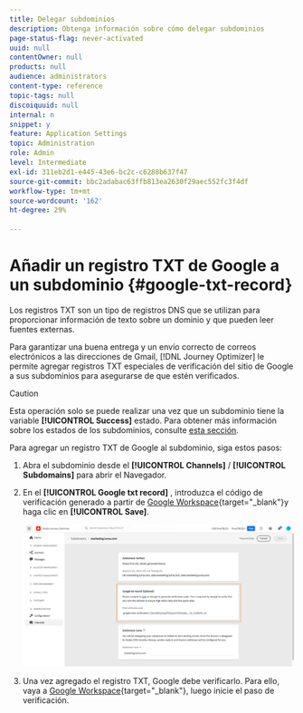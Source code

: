```yaml
---
title: Delegar subdominios
description: Obtenga información sobre cómo delegar subdominios
page-status-flag: never-activated
uuid: null
contentOwner: null
products: null
audience: administrators
content-type: reference
topic-tags: null
discoiquuid: null
internal: n
snippet: y
feature: Application Settings
topic: Administration
role: Admin
level: Intermediate
exl-id: 311eb2d1-e445-43e6-bc2c-c6288b637f47
source-git-commit: bbc2adabac63ffb813ea2630f29aec552fc3f4df
workflow-type: tm+mt
source-wordcount: '162'
ht-degree: 29%

---
```


# Añadir un registro TXT de Google a un subdominio {#google-txt-record}

Los registros TXT son un tipo de registros DNS que se utilizan para proporcionar información de texto sobre un dominio y que pueden leer fuentes externas.

Para garantizar una buena entrega y un envío correcto de correos electrónicos a las direcciones de Gmail, [!DNL Journey Optimizer] le permite agregar registros TXT especiales de verificación del sitio de Google a sus subdominios para asegurarse de que estén verificados.

>[!CAUTION]
>
> Esta operación solo se puede realizar una vez que un subdominio tiene la variable **[!UICONTROL Success]** estado. Para obtener más información sobre los estados de los subdominios, consulte [esta sección](access-subdomains.md).

Para agregar un registro TXT de Google al subdominio, siga estos pasos:

1. Abra el subdominio desde el **[!UICONTROL Channels]** / **[!UICONTROL Subdomains]** para abrir el Navegador.

1. En el **[!UICONTROL Google txt record]** , introduzca el código de verificación generado a partir de [Google Workspace](https://support.google.com/a/answer/183895){target=&quot;_blank&quot;}<!--G Suite Admin tools-->y haga clic en **[!UICONTROL Save]**.

   ![](../assets/subdomain-google-txt.png)

1. Una vez agregado el registro TXT, Google debe verificarlo. Para ello, vaya a [Google Workspace](https://support.google.com/a/answer/183895){target=&quot;_blank&quot;}<!--G Suite Admin tools-->, luego inicie el paso de verificación.
